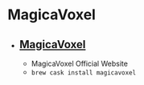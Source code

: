 # MagicaVoxel
- [MagicaVoxel](https://ephtracy.github.io/)
  - 
  - MagicaVoxel Official Website
  - `brew cask install magicavoxel`
